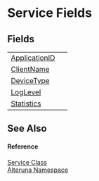 # Service Fields




## Fields
<table>
<tr>
<td><a href="F_Alteruna_Service_ApplicationID">ApplicationID</a></td>
<td> </td></tr>
<tr>
<td><a href="F_Alteruna_Service_ClientName">ClientName</a></td>
<td> </td></tr>
<tr>
<td><a href="F_Alteruna_Service_DeviceType">DeviceType</a></td>
<td> </td></tr>
<tr>
<td><a href="F_Alteruna_Service_LogLevel">LogLevel</a></td>
<td> </td></tr>
<tr>
<td><a href="F_Alteruna_Service_Statistics">Statistics</a></td>
<td> </td></tr>
</table>

## See Also


#### Reference
<a href="T_Alteruna_Service">Service Class</a>  
<a href="N_Alteruna">Alteruna Namespace</a>  
